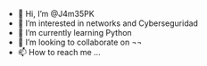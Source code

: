 - 👋 Hi, I’m @J4m35PK
- 👀 I’m interested in networks and Cyberseguridad
- 🌱 I’m currently learning Python
- 💞️ I’m looking to collaborate on ¬¬
- 📫 How to reach me ...

<!---
J4m35PK/J4m35PK is a ✨ special ✨ repository because its `README.md` (this file) appears on your GitHub profile.
You can click the Preview link to take a look at your changes.
--->
